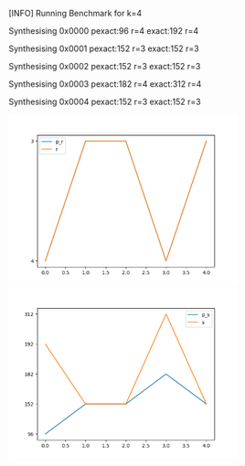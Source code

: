 [INFO] Running Benchmark for k=4

Synthesising 0x0000 pexact:96 r=4 exact:192 r=4

Synthesising 0x0001 pexact:152 r=3 exact:152 r=3

Synthesising 0x0002 pexact:152 r=3 exact:152 r=3

Synthesising 0x0003 pexact:182 r=4 exact:312 r=4

Synthesising 0x0004 pexact:152 r=3 exact:152 r=3

<img src=https://github.com/FeldmeierMichael/Exact-Power-Synthesis/blob/main/benchmark_r.png? width=400 heigth=400>

<img src=https://github.com/FeldmeierMichael/Exact-Power-Synthesis/blob/main/benchmark_s.png? width=400 heigth=400>


